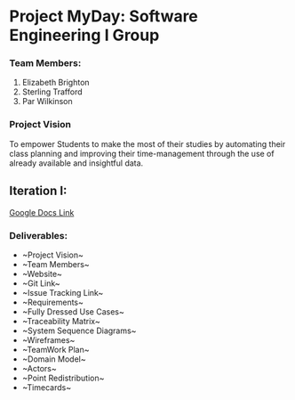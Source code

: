 # Project MyDay: Software Engineering I Group 

### Team Members:
1. Elizabeth Brighton
2. Sterling Trafford
3. Par Wilkinson

### Project Vision
To empower Students to make the most of their studies by automating their class planning and improving their time-management through the use of already available and insightful data.
## Iteration I:
 [Google Docs Link](https://drive.google.com/drive/folders/1Ni6raK5v-mg5TyCYdPYLkPaCONj0QyRc?usp=sharing "Team Google Drive")

### Deliverables:
 * ~Project Vision~
 * ~Team Members~
 * ~Website~
 * ~Git Link~
 * ~Issue Tracking Link~
 * ~Requirements~
 * ~Fully Dressed Use Cases~
 * ~Traceability Matrix~
 * ~System Sequence Diagrams~
 * ~Wireframes~
 * ~TeamWork Plan~
 * ~Domain Model~
 * ~Actors~
 * ~Point Redistribution~
 * ~Timecards~









